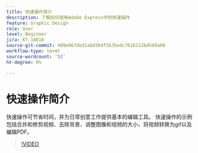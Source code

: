 ```yaml
---
title: 快速操作简介
description: 了解如何使用Adobe Express中的快速操作
feature: Graphic Design
role: User
level: Beginner
jira: KT-14818
source-git-commit: 409e067ded1abd3bdf5b7bedc7616112b4589a60
workflow-type: tm+mt
source-wordcount: '52'
ht-degree: 0%

---
```


# 快速操作简介

快速操作可节省时间，并为日常创意工作提供基本的编辑工具。 快速操作的示例包括合并和修剪视频、去除背景、调整图像和视频的大小、将视频转换为gif以及编辑PDF。

>[!VIDEO](https://video.tv.adobe.com/v/3426925?quality=12&learn=on&hidetitle=true)
